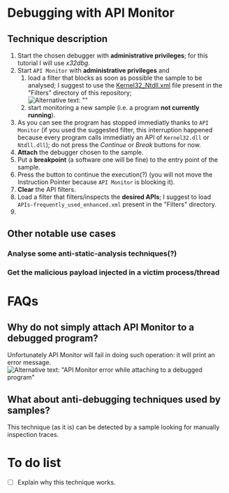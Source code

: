 # Debugging with API Monitor
## Technique description
1. Start the chosen debugger with **administrative privileges**; for this tutorial I will use _x32dbg_.
2. Start `API Monitor` with **administrative privileges** and
   1. load a filter that blocks as soon as possible the sample to be analysed; I suggest to use the [Kernel32_Ntdll.xml](https://github.com/giadom/Debugging_with_API_Monitor/tree/main/Filters/) file present in the "Filters" directory of this repository;  
      ![Alternative text: ""](./Images/.png)
   2. start monitoring a new sample (i.e. a program **not currently running**).
3. As you can see the program has stopped immediatly thanks to `API Monitor` (if you used the suggested filter, this interruption happened because every program calls immediatly an API of `Kernel32.dll` or `Ntdll.dll`); do not press the _Continue_ or _Break_ buttons for now.
4. **Attach** the debugger chosen to the sample.
5. Put a **breakpoint** (a software one will be fine) to the entry point of the sample.
6. Press the button to continue the execution(?) (you will not move the Instruction Pointer because `API Monitor` is blocking it).
7. **Clear** the API filters.
8. Load a filter that filters/inspects the **desired APIs**; I suggest to load `APIs-frequently_used_enhanced.xml` present in the "Filters" directory.
9. 

[^1]: Read the caveat about the breakpoint on the `README.md` file in the "Filters" directory.
## Other notable use cases
### Analyse some anti-static-analysis techniques(?)
### Get the malicious payload injected in a victim process/thread

# FAQs
## Why do not simply attach API Monitor to a debugged program?
Unfortunately API Monitor will fail in doing such operation: it will print an error message.  
![Alternative text: "API Monitor error while attaching to a debugged program"](./Images/.png)

## What about anti-debugging techniques used by samples?
This technique (as it is) can be detected by a sample looking for manually inspection traces.

# To do list
- [ ] Explain why this technique works.
